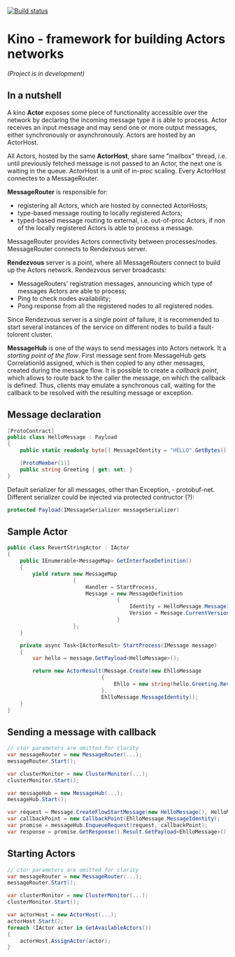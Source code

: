 [![Build status](https://ci.appveyor.com/api/projects/status/khn5imataa5uw4oj?svg=true)](https://ci.appveyor.com/project/iiwaasnet/kino)
# Kino - framework for building Actors networks
*(Project is in development)*
## In a nutshell

A kino **Actor** exposes some piece of functionality accessible over the network by declaring the incoming message type it is able to process. 
Actor receives an input message and may send one or more output messages, either synchronously or asynchronously. Actors are hosted by an ActorHost.


All Actors, hosted by the same **ActorHost**, share same "mailbox" thread, i.e. until previously fetched message is not passed to an Actor, the next one is waiting in the queue.
ActorHost is a unit of in-proc scaling. Every ActorHost connectes to a MessageRouter.


**MessageRouter** is responsible for:
  * registering all Actors, which are hosted by connected ActorHosts;
  * type-based message routing to locally registered Actors;
  * typed-based message routing to external, i.e. out-of-proc Actors, if non of the locally registered Actors is able to process a message.

MessageRouter provides Actors connectivity between processes/nodes. MessageRouter connects to Rendezvous server.


**Rendezvous** server is a point, where all MessageRouters connect to build up the Actors network. 
Rendezvous server broadcasts:
  * MessageRouters' registration messages, announcing which type of messages Actors are able to process;
  * Ping to check nodes availability;
  * Pong response from all the registered nodes to all registered nodes.

Since Rendezvous server is a single point of failure, it is recommended to start several instances of the service on different nodes to build a fault-tolorent cluster.


**MessageHub** is one of the ways to send messages into Actors network. It a *starting point of the flow*. First message sent from MessageHub gets CorrelationId assigned, 
which is then copied to any other messages, created during the message flow. It is possible to create a *callback point*, which allows to route back to the caller the message, 
on which the callback is defined. Thus, clients may emulate a synchronous call, waiting for the callback to be resolved with the resulting message or exception.


## Message declaration
```csharp
[ProtoContract]
public class HelloMessage : Payload
{
    public static readonly byte[] MessageIdentity = "HELLO".GetBytes();

    [ProtoMember(1)]
    public string Greeting { get; set; }
}
```
Default serializer for all messages, other than Exception, - protobuf-net. Different serializer could be injected via protected contructor (?):
```csharp
protected Payload(IMessageSerializer messageSerializer)
```

## Sample Actor
```csharp
public class RevertStringActor : IActor
{
    public IEnumerable<MessageMap> GetInterfaceDefinition()
    {
        yield return new MessageMap
                     {
                         Handler = StartProcess,
                         Message = new MessageDefinition
                                   {
                                       Identity = HelloMessage.MessageIdentity,
                                       Version = Message.CurrentVersion
                                   }
                     };
    }

    private async Task<IActorResult> StartProcess(IMessage message)
    {
        var hello = message.GetPayload<HelloMessage>();

        return new ActorResult(Message.Create(new EhlloMessage
                              {
                                  Ehllo = new string(hello.Greeting.Reverse().ToArray())
                              },
                              EhlloMessage.MessageIdentity));
    }
}
```

## Sending a message with callback
```csharp
// ctor parameters are omitted for clarity
var messageRouter = new MessageRouter(...);
messageRouter.Start();

var clusterMonitor = new ClusterMonitor(...);
clusterMonitor.Start();

var messageHub = new MessageHub(...);
messageHub.Start();

var request = Message.CreateFlowStartMessage(new HelloMessage(), HelloMessage.MessageIdentity);
var callbackPoint = new CallbackPoint(EhlloMessage.MessageIdentity);
var promise = messageHub.EnqueueRequest(request, callbackPoint);
var response = promise.GetResponse().Result.GetPayload<EhlloMessage>();
```

## Starting Actors
```csharp
// ctor parameters are omitted for clarity
var messageRouter = new MessageRouter(...);
messageRouter.Start();

var clusterMonitor = new ClusterMonitor(...);
clusterMonitor.Start();

var actorHost = new ActorHost(...);
actorHost.Start();
foreach (IActor actor in GetAvailableActors())
{
    actorHost.AssignActor(actor);
}
```
